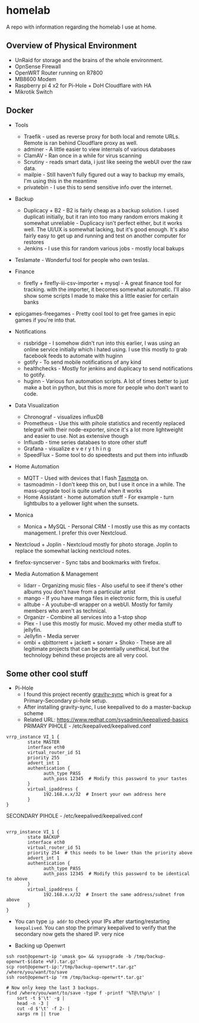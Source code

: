# homelab

A repo with information regarding the homelab I use at home.


## Overview of Physical Environment

- UnRaid for storage and the brains of the whole environment.
- OpnSense Firewall
- OpenWRT Router running on R7800
- MB8600 Modem
- Raspberry pi 4 x2 for Pi-Hole + DoH Cloudflare with HA
- Mikrotik Switch

## Docker

- Tools
  - Traefik - used as reverse proxy for both local and remote URLs. Remote is ran behind Cloudflare proxy as well.
  - adminer - A little easier to view internals of various databases
  - ClamAV - Ran once in a while for virus scanning
  - Scrutiny - reads smart data, i just like seeing the webUI over the raw data.
  - mailpie - Still haven't fully figured out a way to backup my emails, I'm using this in the meantime
  - privatebin - I use this to send sensitive info over the internet.

- Backup
  - Duplicacy + B2 - B2 is fairly cheap as a backup solution. I used duplicati initially, but it ran into too many random errors making it somewhat unreliable - Duplicacy isn't perfect either, but it works well. The UI/UX is somewhat lacking, but it's good enough. It's also fairly easy to get up and running and test on another computer for restores
  - Jenkins - I use this for random various jobs - mostly local bakups

- Teslamate - Wonderful tool for people who own teslas.
- Finance
  - firefly + firefly-iii-csv-importer + mysql - A great finance tool for tracking. with the importer, it becomes somewhat automatic. I'll also show some scripts I made to make this a little easier for certain banks
- epicgames-freegames - Pretty cool tool to get free games in epic games if you're into that.

- Notifications
  - rssbridge - I somehow didn't run into this earlier, I was using an online service initially which i hated using. I use this mostly to grab facebook feeds to automate with huginn
  - gotify - To send mobile notifications of any kind
  - healthchecks - Mostly for jenkins and duplicacy to send notifications to gotify.
  - huginn - Various fun automation scripts. A lot of times better to just make a bot in python, but this is more for people who don't want to code.

- Data Visualization
  - Chronograf - visualizes influxDB
  - Prometheus - Use this with pihole statistics and recently replaced telegraf with their node-exporter, since it's a lot more lightweight and easier to use. Not as extensive though
  - Influxdb - time series databaes to store other stuff
  - Grafana - visualize e v e r y t h i n g
  - SpeedFlux - Some tool to do speedtests and put them into influxdb

- Home Automation
  - MQTT - Used with devices that I flash [Tasmota](https://github.com/arendst/Tasmota) on.
  - tasmoadmin - I don't keep this on, but I use it once in a while. The mass-upgrade tool is quite useful when it works
  - Home Assistant - home automation stuff - For example - turn lightbulbs to a yellower light when the sunsets.

- Monica
  - Monica + MySQL - Personal CRM - I mostly use this as my contacts management. I prefer this over Nextcloud.

- Nextcloud + Joplin - Nextcloud mostly for photo storage. Joplin to replace the somewhat lacking nextcloud notes.
- firefox-syncserver - Sync tabs and bookmarks with firefox.

- Media Automation & Management
  - lidarr - Organizing music files - Also useful to see if there's other albums you don't have from a particular artist
  - mango - If you have manga files in electronic form, this is useful
  - alltube - A youtube-dl wrapper on a webUI. Mostly for family members who aren't as technical.
  - Organizr - Combine all services into a 1-stop shop
  - Plex - I use this mostly for music. Moved my other media stuff to jellyfin.
  - Jellyfin - Media server
  - ombi + qbittorrent + jackett + sonarr + Shoko - These are all legitimate projects that can be potentially unethical, but the technology behind these projects are all very cool.


## Some other cool stuff

- Pi-Hole
  - I found this project recently [gravity-sync](https://github.com/vmstan/gravity-sync) which is great for a Primary-Secondary pi-hole setup.
  - After installing gravity-sync, I use keepalived to do a master-backup scheme
  - Related URL: https://www.redhat.com/sysadmin/keepalived-basics
PRIMARY PIHOLE - /etc/keepalived/keepalived.conf
```
vrrp_instance VI_1 {
        state MASTER
        interface eth0
        virtual_router_id 51
        priority 255
        advert_int 1
        authentication {
              auth_type PASS
              auth_pass 12345  # Modify this password to your tastes
        }
        virtual_ipaddress {
              192.168.x.x/32  # Insert your own address here
        }
}
```
SECONDARY PIHOLE - /etc/keepalived/keepalived.conf
```

vrrp_instance VI_1 {
        state BACKUP
        interface eth0
        virtual_router_id 51
        priority 254  # this needs to be lower than the priority above
        advert_int 1
        authentication {
              auth_type PASS
              auth_pass 12345  # Modify this password to be identical to above
        }
        virtual_ipaddress {
              192.168.x.x/32  # Insert the same address/subnet from above
        }
}
```

  - You can type `ip addr` to check your IPs after starting/restarting `keepalived`. You can stop the primary keepalived to verify that the secondary now gets the shared IP. very nice

- Backing up Openwrt
```
ssh root@openwrt-ip 'umask go= && sysupgrade -b /tmp/backup-openwrt-$(date +%F).tar.gz'
scp root@openwrt-ip:"/tmp/backup-openwrt*.tar.gz" /where/you/want/to/save
ssh root@openwrt-ip 'rm /tmp/backup-openwrt*.tar.gz'

# Now only keep the last 3 backups.
find /where/you/want/to/save -type f -printf '%T@\t%p\n' |
    sort -t $'\t' -g | 
    head -n -3 | 
    cut -d $'\t' -f 2- |
    xargs rm || true
```

